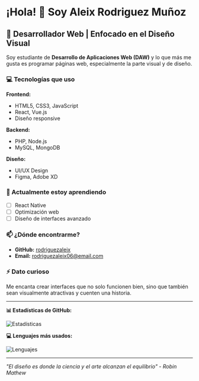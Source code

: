 # ¡Hola! 👋 Soy Aleix Rodriguez Muñoz

## 🚀 Desarrollador Web | Enfocado en el Diseño Visual

Soy estudiante de **Desarrollo de Aplicaciones Web (DAW)** y lo que más me gusta es programar páginas web, especialmente la parte visual y de diseño.

### 💻 Tecnologías que uso

**Frontend:**
- HTML5, CSS3, JavaScript
- React, Vue.js
- Diseño responsive

**Backend:**
- PHP, Node.js
- MySQL, MongoDB

**Diseño:**
- UI/UX Design
- Figma, Adobe XD

### 🌱 Actualmente estoy aprendiendo

- [ ] React Native
- [ ] Optimización web
- [ ] Diseño de interfaces avanzado

### 📫 ¿Dónde encontrarme?

- **GitHub:** [rodriguezaleix](https://github.com/rodriguezaleix)
- **Email:** rodriguezaleix06@email.com

### ⚡ Dato curioso

Me encanta crear interfaces que no solo funcionen bien, sino que también sean visualmente atractivas y cuenten una historia.

---

**📊 Estadísticas de GitHub:**

![Estadísticas](https://github-readme-stats.vercel.app/api?username=rodriguezaleix&show_icons=true&theme=dark)

**💻 Lenguajes más usados:**

![Lenguajes](https://github-readme-stats.vercel.app/api/top-langs/?username=rodriguezaleix&layout=compact&theme=dark)

---

*"El diseño es donde la ciencia y el arte alcanzan el equilibrio" - Robin Mathew*
